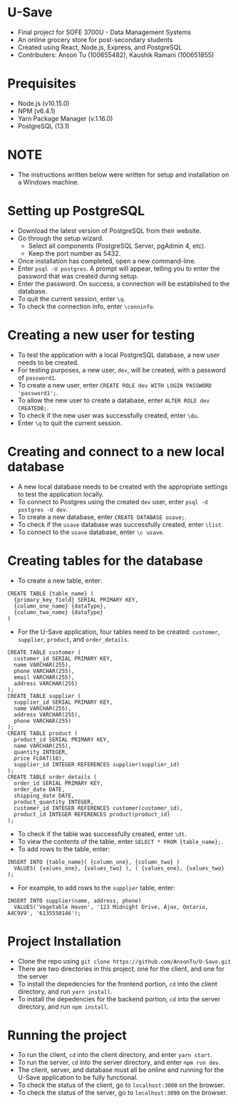 # U-Save

- Final project for SOFE 3700U - Data Management Systems
- An online grocery store for post-secondary students
- Created using React, Node.js, Express, and PostgreSQL
- Contributers: Anson Tu (100655482), Kaushik Ramani (100651855)

# Prequisites

- Node.js (v10.15.0)
- NPM (v6.4.1)
- Yarn Package Manager (v.1.16.0)
- PostgreSQL (13.1)

# NOTE

- The instructions written below were written for setup and installation on a Windows machine.

# Setting up PostgreSQL

- Download the latest version of PostgreSQL from their website.
- Go through the setup wizard.
  - Select all components (PostgreSQL Server, pgAdmin 4, etc).
  - Keep the port number as 5432.
- Once installation has completed, open a new command-line.
- Enter `psql -U postgres`. A prompt will appear, telling you to enter the password that was created during setup.
- Enter the password. On success, a connection will be established to the database.
- To quit the current session, enter `\q`.
- To check the connection info, enter `\conninfo`.

# Creating a new user for testing

- To test the application with a local PostgreSQL database, a new user needs to be created.
- For testing purposes, a new user, `dev`, will be created, with a password of `password1`.
- To create a new user, enter `CREATE ROLE dev WITH LOGIN PASSWORD 'password1';`.
- To allow the new user to create a database, enter `ALTER ROLE dev CREATEDB;`.
- To check if the new user was successfully created, enter `\du`.
- Enter `\q` to quit the current session.

# Creating and connect to a new local database

- A new local database needs to be created with the appropriate settings to test the application locally.
- To connect to Postgres using the created `dev` user, enter `psql -d postgres -U dev`.
- To create a new database, enter `CREATE DATABASE usave;`.
- To check if the `usave` database was successfully created, enter `\list`.
- To connect to the `usave` database, enter `\c usave`.

# Creating tables for the database

- To create a new table, enter:

```
CREATE TABLE {table_name} (
  {primary_key_field} SERIAL PRIMARY KEY,
  {column_one_name} {dataType},
  {column_two_name} {dataType}
)
```

- For the U-Save application, four tables need to be created: `customer`, `supplier`, `product`, and `order_details`.

```
CREATE TABLE customer (
  customer_id SERIAL PRIMARY KEY,
  name VARCHAR(255),
  phone VARCHAR(255),
  email VARCHAR(255),
  address VARCHAR(255)
);
CREATE TABLE supplier (
  supplier_id SERIAL PRIMARY KEY,
  name VARCHAR(255),
  address VARCHAR(255),
  phone VARCHAR(255)
);
CREATE TABLE product (
  product_id SERIAL PRIMARY KEY,
  name VARCHAR(255),
  quantity INTEGER,
  price FLOAT(10),
  supplier_id INTEGER REFERENCES supplier(supplier_id)
);
CREATE TABLE order_details (
  order_id SERIAL PRIMARY KEY,
  order_date DATE,
  shipping_date DATE,
  product_quantity INTEGER,
  customer_id INTEGER REFERENCES customer(customer_id),
  product_id INTEGER REFERENCES product(product_id)
);
```

- To check if the table was successfully created, enter `\dt`.
- To view the contents of the table, enter `SELECT * FROM {table_name};`.
- To add rows to the table, enter:

```
INSERT INTO {table_name}( {column_one}, {column_two} )
  VALUES( {values_one}, {values_two} ), ( {values_one}, {values_two} );
```

- For example, to add rows to the `supplier` table, enter:

```
INSERT INTO supplier(name, address, phone)
  VALUES('Vegetable Haven', '123 Midnight Drive, Ajax, Ontario, A4C9V9', '6135550146');
```

# Project Installation

- Clone the repo using `git clone https://github.com/AnsonTu/U-Save.git`
- There are two directories in this project, one for the client, and one for the server
- To install the depedencies for the frontend portion, `cd` into the client directory, and run `yarn install`.
- To install the depedencies for the backend portion, `cd` into the server directory, and run `npm install`.

# Running the project

- To run the client, `cd` into the client directory, and enter `yarn start`.
- To run the server, `cd` into the server directory, and enter `npm run dev`.
- The client, server, and database must all be online and running for the U-Save application to be fully functional.
- To check the status of the client, go to `localhost:3000` on the browser.
- To check the status of the server, go to `localhost:3090` on the browser.
